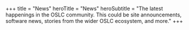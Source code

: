 +++
title = "News"
heroTitle = "News"
heroSubtitle = "The latest happenings in the OSLC community. This could be site announcements, software news, stories from the wider OSLC ecosystem, and more."
+++
